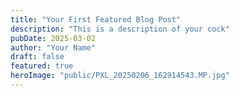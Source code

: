 ```yaml
---
title: "Your First Featured Blog Post"
description: "This is a description of your cock"
pubDate: 2025-03-02
author: "Your Name"
draft: false
featured: true
heroImage: "public/PXL_20250206_162914543.MP.jpg"
---
```

